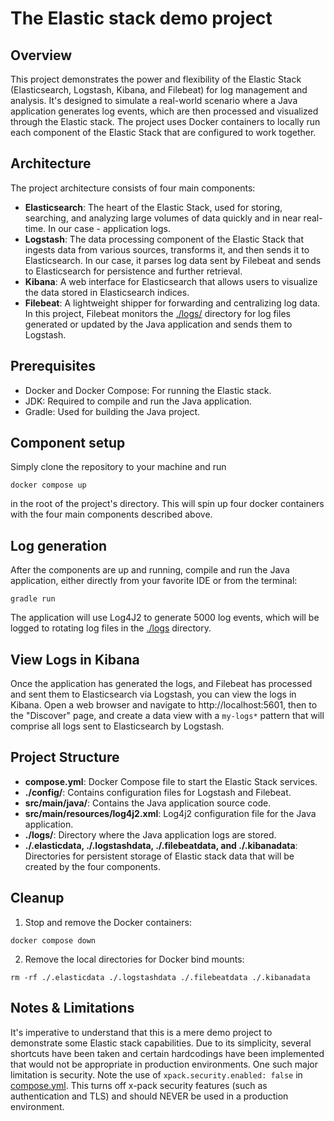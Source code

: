# The Elastic stack demo project

## Overview

This project demonstrates the power and flexibility of the Elastic Stack (Elasticsearch, Logstash, Kibana, and Filebeat) for log management
and analysis. It's designed to simulate a real-world scenario where a Java application generates log events, which are then processed and
visualized through the Elastic stack. The project uses Docker containers to locally run each component of the Elastic Stack that are
configured to work together.

## Architecture

The project architecture consists of four main components:

- **Elasticsearch**: The heart of the Elastic Stack, used for storing, searching, and analyzing large volumes of data quickly and in near
  real-time. In our case - application logs.
- **Logstash**: The data processing component of the Elastic Stack that ingests data from various sources, transforms it, and then sends it
  to Elasticsearch. In our case, it parses log data sent by Filebeat and sends to Elasticsearch for persistence and further retrieval.
- **Kibana**: A web interface for Elasticsearch that allows users to visualize the data stored in Elasticsearch indices.
- **Filebeat**: A lightweight shipper for forwarding and centralizing log data. In this project, Filebeat monitors the [./logs/](./logs)
  directory for log files generated or updated by the Java application and sends them to Logstash.

## Prerequisites

- Docker and Docker Compose: For running the Elastic stack.
- JDK: Required to compile and run the Java application.
- Gradle: Used for building the Java project.

## Component setup

Simply clone the repository to your machine and run

```shell
docker compose up
```

in the root of the project's directory. This will spin up four docker containers with the four main components described above.

## Log generation

After the components are up and running, compile and run the Java application, either directly from your favorite IDE or from the terminal:

```shell
gradle run
```

The application will use Log4J2 to generate 5000 log events, which will be logged to rotating log files in the [./logs](./logs) directory.

## View Logs in Kibana

Once the application has generated the logs, and Filebeat has processed and sent them to Elasticsearch via Logstash, you can view the logs
in Kibana. Open a web browser and navigate to http://localhost:5601, then to the "Discover" page, and create a data view with a
`my-logs*` pattern that will comprise all logs sent to Elasticsearch by Logstash.

## Project Structure

- **compose.yml**: Docker Compose file to start the Elastic Stack services.
- **./config/**: Contains configuration files for Logstash and Filebeat.
- **src/main/java/**: Contains the Java application source code.
- **src/main/resources/log4j2.xml**: Log4j2 configuration file for the Java application.
- **./logs/**: Directory where the Java application logs are stored.
- **./.elasticdata, ./.logstashdata, ./.filebeatdata, and ./.kibanadata**: Directories for persistent storage of Elastic stack data that
  will
  be created by the four components.

## Cleanup

1. Stop and remove the Docker containers:

```shell
docker compose down
```

2. Remove the local directories for Docker bind mounts:

```shell
rm -rf ./.elasticdata ./.logstashdata ./.filebeatdata ./.kibanadata
```

## Notes & Limitations

It's imperative to understand that this is a mere demo project to demonstrate some Elastic stack capabilities. Due to its simplicity,
several shortcuts have been taken and certain hardcodings have been implemented that would not be appropriate in production environments.
One such major limitation is security. Note the use of `xpack.security.enabled: false` in [compose.yml](compose.yml). This turns off x-pack
security features (such as authentication and TLS) and should NEVER be used in a production environment.